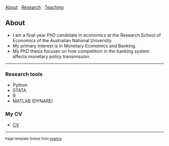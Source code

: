 [About](/index) &nbsp; [Research](/Research) &nbsp; [Teaching](/Teaching)

## About 

* I am a final year PhD candidate in economics at the Research School of Economics of the Australian National University. 
* My primary interest is in Monetary Economics and Banking. 
* My PhD thesis focuses on how competition in the banking system affects monetary policy transmission.  

---

### Research tools

* Python 
* STATA
* R
* MATLAB (DYNARE)

### My CV
* [CV](https://github.com/samiengmanng/samiengmanng.github.io/files/8242190/CV_2022_Feb.pdf)





---
<p style="font-size:11px">Page template forked from <a href="https://github.com/evanca/quick-portfolio">evanca</a></p>
<!-- Remove above link if you don't want to attibute -->
